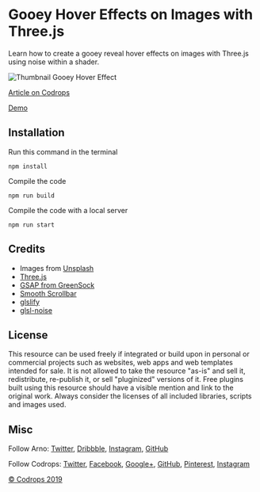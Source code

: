 # Gooey Hover Effects on Images with Three.js

Learn how to create a gooey reveal hover effects on images with Three.js using noise within a shader.

![Thumbnail Gooey Hover Effect](https://tympanus.net/codrops/wp-content/uploads/2019/10/ThumbnailGooeyHoverEffect.jpg)

[Article on Codrops](https://tympanus.net/codrops/?p=43947)

[Demo](http://tympanus.net/Tutorials/GooeyImageHoverEffects/)

## Installation
Run this command in the terminal
```
npm install
```

Compile the code
```
npm run build
```

Compile the code with a local server
```
npm run start
```


## Credits

- Images from [Unsplash](https://unsplash.com)
- [Three.js](https://threejs.org/docs/)
- [GSAP from GreenSock](https://greensock.com/)
- [Smooth Scrollbar](https://idiotwu.github.io/smooth-scrollbar/)
- [glslify](https://github.com/glslify/glslify)
- [glsl-noise](https://www.npmjs.com/package/glsl-noise)

## License
This resource can be used freely if integrated or build upon in personal or commercial projects such as websites, web apps and web templates intended for sale. It is not allowed to take the resource "as-is" and sell it, redistribute, re-publish it, or sell "pluginized" versions of it. Free plugins built using this resource should have a visible mention and link to the original work. Always consider the licenses of all included libraries, scripts and images used.

## Misc

Follow Arno: [Twitter](https://twitter.com/aqro), [Dribbble](https://dribbble.com/Aqro), [Instagram](https://instagram.com/aqro/), [GitHub](https://github.com/Aqro)

Follow Codrops: [Twitter](http://www.twitter.com/codrops), [Facebook](http://www.facebook.com/codrops), [Google+](https://plus.google.com/101095823814290637419), [GitHub](https://github.com/codrops), [Pinterest](http://www.pinterest.com/codrops/), [Instagram](https://www.instagram.com/codropsss/)


[© Codrops 2019](http://www.codrops.com)
